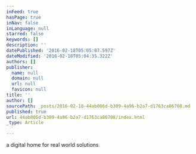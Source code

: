 ```yaml
---
inFeed: true
hasPage: true
inNav: false
inLanguage: null
starred: false
keywords: []
description: ''
datePublished: '2016-02-18T05:05:07.597Z'
dateModified: '2016-02-18T05:04:35.322Z'
authors: []
publisher:
  name: null
  domain: null
  url: null
  favicon: null
title: ''
author: []
sourcePath: _posts/2016-02-18-44ab006d-b309-4a96-b2a7-d1763ca86708.md
published: true
url: 44ab006d-b309-4a96-b2a7-d1763ca86708/index.html
_type: Article

---
```

a digital home for real world solutions